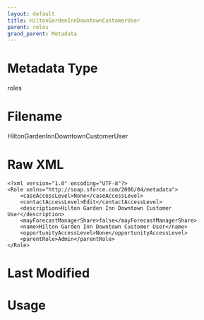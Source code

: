 ```yaml
---
layout: default
title: HiltonGardenInnDowntownCustomerUser
parent: roles
grand_parent: Metadata
---
```

# Metadata Type
roles


# Filename 
HiltonGardenInnDowntownCustomerUser


# Raw XML
```
<?xml version="1.0" encoding="UTF-8"?>
<Role xmlns="http://soap.sforce.com/2006/04/metadata">
    <caseAccessLevel>None</caseAccessLevel>
    <contactAccessLevel>Edit</contactAccessLevel>
    <description>Hilton Garden Inn Downtown Customer User</description>
    <mayForecastManagerShare>false</mayForecastManagerShare>
    <name>Hilton Garden Inn Downtown Customer User</name>
    <opportunityAccessLevel>None</opportunityAccessLevel>
    <parentRole>Admin</parentRole>
</Role>
```


# Last Modified


# Usage
